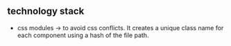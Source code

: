 

## technology stack
- css modules -> to avoid css conflicts. It creates a unique class name for each component using a hash of the file path.